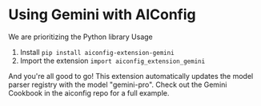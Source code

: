 # Using Gemini with AIConfig

We are prioritizing the Python library Usage

1. Install `pip install aiconfig-extension-gemini`
2. Import the extension `import aiconfig_extension_gemini`

And you're all good to go! This extension automatically updates the model parser registry with the model "gemini-pro". Check out the Gemini Cookbook in the aiconfig repo for a full example.
